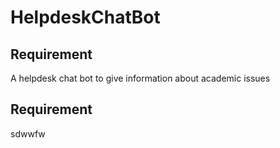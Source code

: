 # HelpdeskChatBot
## Requirement

<p> A helpdesk chat bot to give information about academic issues</p>

## Requirement
sdwwfw
